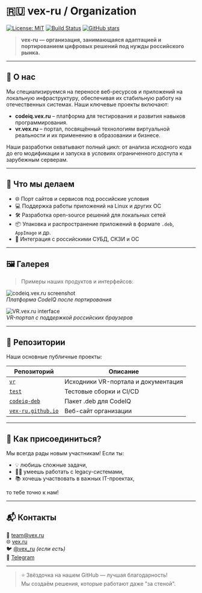 # 🇷🇺 vex-ru / Organization

[![License: MIT](https://img.shields.io/badge/license-MIT-blue.svg)](https://opensource.org/licenses/MIT) 
[![Build Status](https://img.shields.io/badge/build-passing-brightgreen)](#) 
[![GitHub stars](https://img.shields.io/github/stars/vex-ru?style=social)](https://github.com/vex-ru)

> **vex-ru — организация, занимающаяся адаптацией и портированием цифровых решений под нужды российского рынка.**

---

## 📌 О нас 

Мы специализируемся на переносе веб-ресурсов и приложений на локальную инфраструктуру, обеспечивая их стабильную работу на отечественных системах. Наши ключевые проекты включают:
- **codeiq.vex.ru** – платформа для тестирования и развития навыков программирования.
- **vr.vex.ru** – портал, посвящённый технологиям виртуальной реальности и их применению в образовании и бизнесе.

Наши разработки охватывают полный цикл: от анализа исходного кода до его модификации и запуска в условиях ограниченного доступа к зарубежным серверам.

---

## 🔧 Что мы делаем

- 🌐 Порт сайтов и сервисов под российские условия  
- 💻 Поддержка работы приложений на Linux и других ОС  
- 🛠️ Разработка open-source решений для локальных сетей  
- 📦 Упаковка и распространение приложений в формате `.deb`, `AppImage` и др.  
- 🧩 Интеграция с российскими СУБД, СКЗИ и ОС  

---

## 🖼️ Галерея

> Примеры наших продуктов и интерфейсов:

![codeiq.vex.ru screenshot](/path/to/codeiq-screenshot.png)  
*Платформа CodeIQ после портирования*

![VR.vex.ru interface](/path/to/vr-screenshot.png)  
*VR-портал с поддержкой российских браузеров*

---

## 📁 Репозитории

Наши основные публичные проекты:

| Репозиторий | Описание |
|------------|----------|
| [`vr`](https://github.com/vex-ru/vr)  | Исходники VR-портала и документация |
| [`test`](https://github.com/vex-ru/test)  | Тестовые сборки и CI/CD |
| [`codeiq-deb`](https://github.com/vex-ru/codeiq-deb)  | Пакет .deb для CodeIQ |
| [`vex-ru.github.io`](https://github.com/vex-ru/vex-ru.github.io)  | Веб-сайт организации |

---

## 🤝 Как присоединиться?

Мы всегда рады новым участникам! Если ты:
- 💡 любишь сложные задачи,
- 🧑‍💻 умеешь работать с legacy-системами,
- 📚 хочешь участвовать в важных IT-проектах,

то тебе точно к нам!

---

## 📬 Контакты

📧 team@vex.ru  
🌐 [vex.ru](https://vex.ru)   
🐦 [@vex_ru](https://twitter.com/vex_ru)  *(если есть)*  
💼 [Telegram](https://t.me/vex_ru_team)   

---

> ⭐ Звёздочка на нашем GitHub — лучшая благодарность!  
> Мы создаём решения, которые работают даже "за стеной".
